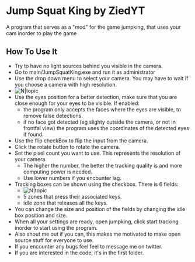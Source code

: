# Jump Squat King by ZiedYT

A program that serves as a "mod" for the game jumpking, that uses your cam inorder to play the game

## How To Use It
- Try to have no light sources behind you visible in the camera.
- Go to main/JumpSquatKing.exe and run it as administrator
- Use the drop down menu to select your camera. You may have to wait if you choose a camera with high resolution.
-  ![N|topic](https://i.imgur.com/WrGmwii.png)
- Use the eyes position for a better detection, make sure that you are close enough for your eyes to be visible. If enabled: 
    - the program only accepts the faces where the eyes are visible, to remove false detections.
    - if no face got detected (eg slighty outside the camera, or not in frontfal view) the program uses the coordinates of the detected eyes if found.
- Use the flip checkBox to flip the input from the camera.
- Click the rotate button to rotate the camera.
- Set the pixel count you want to use. This represents the resolution of your camera. 
    - The higher the number, the better the tracking quality is and more computing power is needed. 
    - Use lower numbers if you encounter lag. 
- Tracking boxes can be shown using the checkbox. There is 6 fields:
    - ![N|topic](https://i.imgur.com/0IPeXFI.png)
    - 5 zones that press their associated keys.
    - idle zone that releases all the keys. 
- You can change the size and position of the fields by changing the idle box position and size.
- When all your settings are ready, open jumpking, click start tracking inorder to start using the program.
- Also shout me out if you can, this makes me motivated to make open source stuff for everyone to use. 
- If you encounter any bugs feel feel to message me on twitter.
- If you are interested in the code, it's in the first folder.
